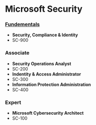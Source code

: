 # Microsoft Security

### <u>Fundementals</u>
- **Security, Compliance & Identity**
- SC-900

### Associate
- **Security Operations Analyst**
- SC-200
- **Indentity & Access Administrator**
- SC-300
- **Information Protection Administration**
- SC-400

### Expert
- **Microsoft Cybersecurity Architect**
- SC-100
